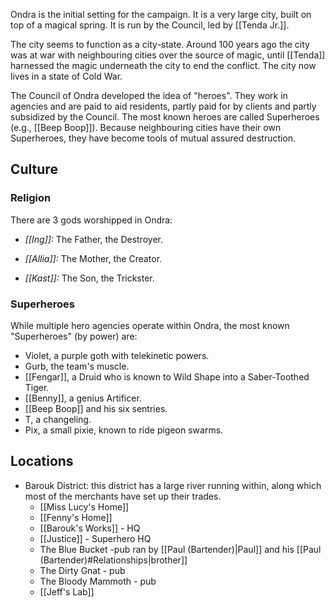 Ondra is the initial setting for the campaign. It is a very large city, built on top of a magical spring.
It is run by the Council, led by [[Tenda Jr.]]. 

The city seems to function as a city-state. Around 100 years ago the city was at war with neighbouring cities over the source of magic, until [[Tenda]] harnessed the magic underneath the city to end the conflict. The city now lives in a state of Cold War.

The Council of Ondra developed the idea of "heroes". They work in agencies and are paid to aid residents, partly paid for by clients and partly subsidized by the Council. The most known heroes are called Superheroes (e.g., [[Beep Boop]]). Because neighbouring cities have their own Superheroes, they have become tools of mutual assured destruction.
## Culture
### Religion
There are 3 gods worshipped in Ondra:

+ *[[Ing]]:* The Father, the Destroyer.

+ *[[Allia]]:* The Mother, the Creator.

+ *[[Kast]]:* The Son, the Trickster.
### Superheroes
While multiple hero agencies operate within Ondra, the most known "Superheroes" (by power) are:

+ Violet, a purple goth with telekinetic powers.
+ Gurb, the team's muscle.
+ [[Fengar]], a Druid who is known to Wild Shape into a Saber-Toothed Tiger.
+ [[Benny]], a genius Artificer.
+ [[Beep Boop]] and his six sentries.
+ T, a changeling.
+ Pix, a small pixie, known to ride pigeon swarms.
## Locations
+ Barouk District: this district has a large river running within, along which most of the merchants have set up their trades.
	+ [[Miss Lucy's Home]]
	+ [[Fenny's Home]]
	+ [[Barouk's Works]] - HQ
	+ [[Justice]] - Superhero HQ
	+ The Blue Bucket -pub ran by [[Paul (Bartender)|Paul]] and his [[Paul (Bartender)#Relationships|brother]]
	+ The Dirty Gnat - pub
	+ The Bloody Mammoth  - pub
	+ [[Jeff's Lab]]
